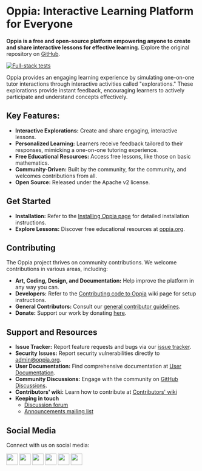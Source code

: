 # Oppia: Interactive Learning Platform for Everyone

**Oppia is a free and open-source platform empowering anyone to create and share interactive lessons for effective learning.** Explore the original repository on [GitHub](https://github.com/oppia/oppia).

[![Full-stack tests](https://github.com/oppia/oppia/actions/workflows/full_stack_tests.yml/badge.svg)](https://github.com/oppia/oppia/actions/workflows/full_stack_tests.yml)

Oppia provides an engaging learning experience by simulating one-on-one tutor interactions through interactive activities called "explorations." These explorations provide instant feedback, encouraging learners to actively participate and understand concepts effectively.

## Key Features:

*   **Interactive Explorations:** Create and share engaging, interactive lessons.
*   **Personalized Learning:**  Learners receive feedback tailored to their responses, mimicking a one-on-one tutoring experience.
*   **Free Educational Resources:** Access free lessons, like those on basic mathematics.
*   **Community-Driven:**  Built by the community, for the community, and welcomes contributions from all.
*   **Open Source:** Released under the Apache v2 license.

## Get Started

*   **Installation:**  Refer to the [Installing Oppia page](https://github.com/oppia/oppia/wiki/Installing-Oppia) for detailed installation instructions.
*   **Explore Lessons:** Discover free educational resources at [oppia.org](https://www.oppia.org/fractions).

## Contributing

The Oppia project thrives on community contributions. We welcome contributions in various areas, including:

*   **Art, Coding, Design, and Documentation:**  Help improve the platform in any way you can.
*   **Developers:**  Refer to the [Contributing code to Oppia](https://github.com/oppia/oppia/wiki/Contributing-code-to-Oppia#setting-things-up) wiki page for setup instructions.
*   **General Contributors:** Consult our [general contributor guidelines](https://github.com/oppia/oppia/wiki).
*   **Donate:**  Support our work by donating [here](https://www.oppia.org/donate).

## Support and Resources

*   **Issue Tracker:** Report feature requests and bugs via our [issue tracker](https://github.com/oppia/oppia/issues/new/choose).
*   **Security Issues:**  Report security vulnerabilities directly to admin@oppia.org.
*   **User Documentation:** Find comprehensive documentation at [User Documentation](https://oppia.github.io/).
*   **Community Discussions:** Engage with the community on [GitHub Discussions](https://github.com/oppia/oppia/discussions).
*   **Contributors' wiki:**  Learn how to contribute at [Contributors' wiki](https://github.com/oppia/oppia/wiki)
*   **Keeping in touch**
    *   [Discussion forum](https://github.com/oppia/oppia/discussions)
    *   [Announcements mailing list](http://groups.google.com/group/oppia-announce)

## Social Media

Connect with us on social media:

[<img height="30" src="https://img.shields.io/badge/twitter-1DA1F2.svg?&style=for-the-badge&logo=twitter&logoColor=white" />][twitter] [<img height="30" src="https://img.shields.io/badge/linkedin-0077B5.svg?&style=for-the-badge&logo=linkedin&logoColor=white" />][LinkedIn] [<img height="30" src = "https://img.shields.io/badge/facebook-1877F2.svg?&style=for-the-badge&logo=facebook&logoColor=white">][Facebook] [<img height="30" src = "https://img.shields.io/badge/medium-12100E.svg?&style=for-the-badge&logo=medium&logoColor=white">][medium] [<img height="30" src = "https://img.shields.io/badge/oppia.org%20youtube-FF0000.svg?&style=for-the-badge&logo=youtube&logoColor=white">][oppia-org-youtube] [<img height="30" src = "https://img.shields.io/badge/oppia%20dev%20youtube-FF0000.svg?&style=for-the-badge&logo=youtube&logoColor=white">][dev-youtube]

[twitter]: https://twitter.com/oppiaorg
[linkedIn]: https://www.linkedin.com/company/oppia-org/
[medium]: https://medium.com/@oppia.org
[facebook]: https://www.facebook.com/oppiaorg/
[oppia-org-youtube]: https://www.youtube.com/channel/UC5c1G7BNDCfv1rczcBp9FPw
[dev-youtube]: https://www.youtube.com/channel/UCsrAX-oeqm0-NIQzQrdiUkQ